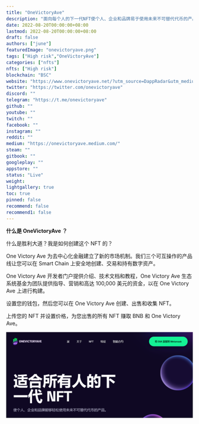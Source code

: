 ```yaml
---
title: "OneVictoryAve"
description: "面向每个人的下一代NFT使个人、企业和品牌易于使用未来不可替代代币的产品。"
date: 2022-08-20T00:00:00+08:00
lastmod: 2022-08-20T00:00:00+08:00
draft: false
authors: ["june"]
featuredImage: "onevictoryave.png"
tags: ["High risk","OneVictoryAve"]
categories: ["nfts"]
nfts: ["High risk"]
blockchain: "BSC"
website: "https://www.onevictoryave.net/?utm_source=DappRadar&utm_medium=deeplink&utm_campaign=visit-website"
twitter: "https://twitter.com/onevictoryave"
discord: ""
telegram: "https://t.me/onevictoryave"
github: ""
youtube: ""
twitch: ""
facebook: ""
instagram: ""
reddit: ""
medium: "https://onevictoryave.medium.com/"
steam: ""
gitbook: ""
googleplay: ""
appstore: ""
status: "Live"
weight: 
lightgallery: true
toc: true
pinned: false
recommend: false
recommend1: false
---
```


**什么是 OneVictoryAve ？**

什么是胜利大道？我是如何创建这个 NFT 的？

One Victory Ave 为去中心化金融建立了新的市场机制。我们三个可互操作的产品线让您可以在 Smart Chain 上安全地创建、交易和持有数字资产。

One Victory Ave 开发者门户提供介绍、技术文档和教程，One Victory Ave 生态系统基金为团队提供指导、营销和高达 100,000 美元的资金，以在 One Victory Ave 上进行构建。

设置您的钱包，然后您可以在 One Victory Ave 创建、出售和收集 NFT。

上传您的 NFT 并设置价格，为您出售的所有 NFT 赚取 BNB 和 One Victory Ave。

![One Victory Ave ](01.png)